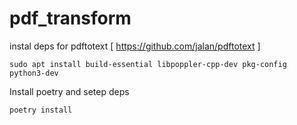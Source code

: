 # pdf_transform

instal deps for pdftotext [ https://github.com/jalan/pdftotext ]

```
sudo apt install build-essential libpoppler-cpp-dev pkg-config python3-dev
```

Install poetry and setep deps

```
poetry install
```
